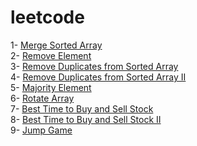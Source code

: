 # leetcode


1- <a href="./mergeSortedArray.cpp">Merge Sorted Array</a> <br>
2- <a href="./removeElement.cpp">Remove Element</a> <br>
3- <a href="./removeDuplicates.cpp">Remove Duplicates from Sorted Array</a> <br>
4- <a href="./removeDuplicates2.cpp">Remove Duplicates from Sorted Array II</a> <br>
5- <a href="./majorityElement.cpp">Majority Element</a> <br>
6- <a href="./rotateArray.cpp">Rotate Array</a> <br>
7- <a href="./buyAndSellStock.cpp">Best Time to Buy and Sell Stock</a> <br>
8- <a href="./buyAndSellStock2.cpp">Best Time to Buy and Sell Stock II</a> <br>
9- <a href="./jumpGame.cpp">Jump Game</a> <br>

